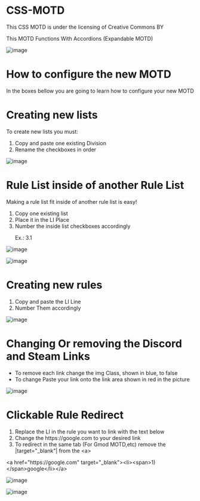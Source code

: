 # CSS-MOTD
This CSS MOTD is under the licensing of Creative Commons BY<p/>
This MOTD Functions With Accordions (Expandable MOTD)

![image](https://user-images.githubusercontent.com/64750771/117525389-718eb600-af98-11eb-8670-d69b2583b0ba.png)

# How to configure the new MOTD
In the boxes bellow you are going to learn how to configure your new MOTD
# Creating new lists
To create new lists you must:
<ol>
<li>Copy and paste one existing Division</li>
<li>Rename the checkboxes in order</li>
</ol>

![image](https://user-images.githubusercontent.com/64750771/117524567-5457e880-af94-11eb-91d2-111865582c90.png)

# Rule List inside of another Rule List
Making a rule list fit inside of another rule list is easy!<p/>
<ol>
<li>Copy one existing list</li>
<li>Place it in the LI Place</li>
<li>Number the inside list checkboxes accordingly<p/> Ex.: 3.1</li>
</ol>

![image](https://user-images.githubusercontent.com/64750771/118533460-7aad1f00-b71e-11eb-847c-8b13e0e250cb.png)

![image](https://user-images.githubusercontent.com/64750771/117524844-d4328280-af95-11eb-84c3-ce081e2730d8.png)

# Creating new rules
<ol>
<li>Copy and paste the LI Line</li>
<li>Number Them accordingly</li>
</ol>

![image](https://user-images.githubusercontent.com/64750771/117524946-633f9a80-af96-11eb-8149-17758e72801c.png)


# Changing Or removing the Discord and Steam Links
<ul>
<li>To remove each link change the img Class, shown in blue, to false
<li>To change Paste your link onto the link area shown in red in the picture</li>
</ul>

![image](https://user-images.githubusercontent.com/64750771/118532859-ce6b3880-b71d-11eb-98b0-604a82a8131f.png)

# Clickable Rule Redirect
<ol>
  <li>Replace the LI in the rule you want to link with the text below</li>
  <li>Change the https://google.com to your desired link</li>
  <li>To redirect in the same tab (For Gmod MOTD,etc) remove the |target="_blank"| from the &lt;a&gt;</li>
</ol>
<p>&lt;a href="https://google.com" target="_blank"&gt;&lt;li&gt;&lt;span&gt;1) &lt;/span&gt;google&lt;/li&gt;&lt;/a&gt;</p>

![image](https://user-images.githubusercontent.com/64750771/118829020-275cdd00-b894-11eb-82be-4f515077a562.png)

![image](https://user-images.githubusercontent.com/64750771/118829167-43607e80-b894-11eb-9761-9f23dfbcdcd2.png)
